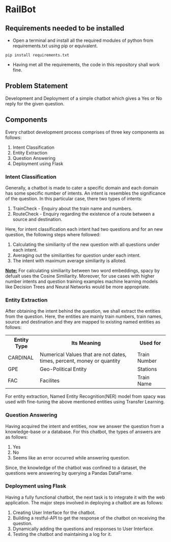 # RailBot
## Requirements needed to be installed
- Open a terminal and install all the required modules of python from requirements.txt using pip or equivalent.
```
pip install requirements.txt
```
- Having met all the requirements, the code in this repository shall work fine.
## Problem Statement
Development and Deployment of a simple chatbot which gives a Yes or No reply for the given question.
## Components
Every chatbot development process comprises of three key components as follows:

 1. Intent Classification
 2. Entity Extraction
 3. Question Answering
 4. Deployment using Flask

### Intent Classification
Generally, a chatbot is made to cater a specific domain and each domain has some specific number of intents. An intent is resembles the significance of the question.   In this particular case, there two types of intents:

1. TrainCheck - Enquiry about the train name and numbers.
2. RouteCheck - Enquiry regarding the existence of a route between a source and destination.

Here, for intent classification each intent had two questions and for an new question, the following steps where followed:

1. Calculating the similiarity of the new question with all questions under each intent.
2. Averaging out the similiarities for question under each intent.
3. The intent with maximum average similiarity is alloted.

**<u>Note:</u>** For calculating similiarity between two word embeddings, spacy by defualt uses the Cosine Similiarity. Moreover, for use cases with higher number intents and question training examples machine learning models like Decision Trees and Neural Networks would be more appropriate.
     
### Entity Extraction
After obtaining the intent behind the question, we shall extract the entities from the question. Here, the entities are mainly train numbers, train names, source and destination and they are mapped to existing named entities as follows:
<table>
    <tr>
        <th>Entity Type</th>
        <th>Its Meaning</th>
        <th>Used for</th>
    </tr>
    <tr>
        <td>CARDINAL</td>
        <td>Numerical Values that are not dates, 
            times, percent, money or quantity</td>
        <td>Train Number</td>
    </tr>
    <tr>
        <td>GPE</td>
        <td>Geo-Political Entity</td>
        <td>Stations</td>
    </tr>
    <tr>
        <td>FAC</td>
        <td>Facilites</td>
        <td>Train Name</td>
    </tr>
</table>

For entity extraction, Named Entity Recognition(NER) model from spacy was used with fine-tuning the above mentioned entities using Transfer Learning.

### Question Answering
Having acquired the intent and entities, now we answer the question from a knowledge-base or a database. For this chatbot, the types of answers are as follows:

1. Yes
2. No
3. Seems like an error occurred while answering question.

Since, the knowledge of the chatbot was confined to a dataset, the questions were answering by querying a Pandas DataFrame. 

### Deployment using Flask
Having a fully functional chatbot, the next task is to integrate it with the web application. The major steps involved in deploying a chatbot are as follows:

1. Creating User Interface for the chatbot.
2. Building a restful-API to get the response of the chatbot on receiving the question.
3. Dynamically adding the questions and responses to User Interface.
4. Testing the chatbot and maintaining a log for it.


